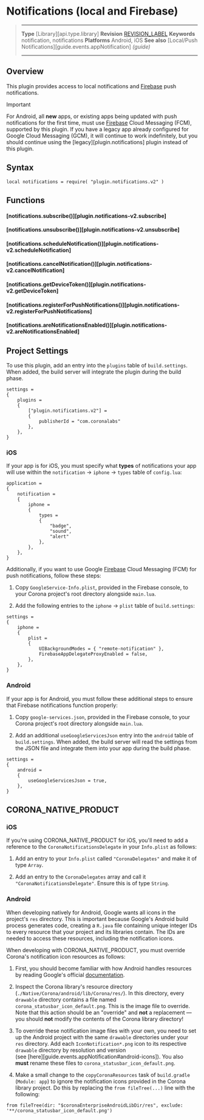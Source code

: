 # Notifications (local and Firebase)

> --------------------- ------------------------------------------------------------------------------------------
> __Type__				[Library][api.type.library]
> __Revision__			[REVISION_LABEL](REVISION_URL)
> __Keywords__			notification, notifications
> __Platforms__			Android, iOS
> __See also__			[Local/Push Notifications][guide.events.appNotification] _(guide)_
> --------------------- ------------------------------------------------------------------------------------------

## Overview

This plugin provides access to local notifications and [Firebase](https://firebase.google.com) push notifications.

<div class="guide-notebox-imp">
<div class="notebox-title-imp">Important</div>

For Android, all __new__ apps, or existing apps being updated with push notifications for the first time, must use <nobr>[Firebase](https://firebase.google.com/) Cloud Messaging (FCM)</nobr>, supported by this plugin. If you have a legacy app already configured for <nobr>Google Cloud Messaging (GCM)</nobr>, it will continue to work indefinitely, but you should continue using the [legacy][plugin.notifications] plugin instead of this plugin.

</div>


## Syntax

	local notifications = require( "plugin.notifications.v2" )


## Functions

#### [notifications.subscribe()][plugin.notifications-v2.subscribe]

#### [notifications.unsubscribe()][plugin.notifications-v2.unsubscribe]

#### [notifications.scheduleNotification()][plugin.notifications-v2.scheduleNotification]

#### [notifications.cancelNotification()][plugin.notifications-v2.cancelNotification]

#### [notifications.getDeviceToken()][plugin.notifications-v2.getDeviceToken]

#### [notifications.registerForPushNotifications()][plugin.notifications-v2.registerForPushNotifications]

#### [notifications.areNotificationsEnabled()][plugin.notifications-v2.areNotificationsEnabled]

## Project Settings

To use this plugin, add an entry into the `plugins` table of `build.settings`. When added, the build server will integrate the plugin during the build phase.

``````{ brush="lua" gutter="false" first-line="1" highlight="[5,6,7,8]" }
settings =
{
	plugins =
	{
		["plugin.notifications.v2"] =
		{
			publisherId = "com.coronalabs"
		},
	},
}
``````

### iOS

If your app is for iOS, you must specify what __types__ of notifications your app will use within the <nobr>`notification` &rarr; `iphone` &rarr; `types`</nobr> table of `config.lua`:

``````{ brush="lua" gutter="false" first-line="1" highlight="[9,10,11]" }
application =
{
	notification =
	{
		iphone =
		{
			types =
			{
				"badge",
				"sound",
				"alert"
			},
		},
	},
}
``````

Additionally, if you want to use Google <nobr>[Firebase](https://firebase.google.com) Cloud Messaging (FCM)</nobr> for push notifications, follow these steps:

1. Copy `GoogleService-Info.plist`, provided in the Firebase console, to your Corona project's root directory alongside `main.lua`.

2. Add the following entries to the <nobr>`iphone` &rarr; `plist`</nobr> table of `build.settings`:

<div class="code-indent">

``````{ brush="lua" gutter="false" first-line="1" highlight="[7,8]" }
settings =
{
	iphone =
	{
		plist =
		{
			UIBackgroundModes = { "remote-notification" },
			FirebaseAppDelegateProxyEnabled = false,
		},
	},
}
``````

</div>

### Android

If your app is for Android, you must follow these additional steps to ensure that Firebase notifications function properly:

1. Copy <nobr>`google-services.json`</nobr>, provided in the Firebase console, to your Corona project's root directory alongside `main.lua`.

2. Add an additional `useGoogleServicesJson` entry into the `android` table of `build.settings`. When added, the build server will read the settings from the JSON file and integrate them into your app during the build phase.

<div class="code-indent">

``````{ brush="lua" gutter="false" first-line="1" highlight="[5]" }
settings =
{
	android =
	{
		useGoogleServicesJson = true,
	},
}
``````

</div>


## CORONA_NATIVE_PRODUCT

### iOS

If you're using CORONA_NATIVE_PRODUCT for iOS, you'll need to add a reference to the `CoronaNotificationsDelegate` in your `Info.plist` as follows:

1. Add an entry to your `Info.plist` called `"CoronaDelegates"` and make it of type `Array`.

2. Add an entry to the `CoronaDelegates` array and call it `"CoronaNotificationsDelegate"`. Ensure this is of type `String`.

### Android

When developing natively for Android, Google wants all icons in the project's `res` directory. This is important because Google's Android build process generates code, creating a `R.java` file containing unique integer IDs to every resource that your project and its libraries contain. The IDs are needed to access these resources, including the notification icons.

When developing with CORONA_NATIVE_PRODUCT, you must override Corona's notification icon resources as follows:

1. First, you should become familiar with how Android handles resources by reading Google's official [documentation](http://developer.android.com/guide/topics/resources/overview.html).

2. Inspect the Corona library's resource directory (`./Native/Corona/android/lib/Corona/res/`). In this directory, every `drawable` directory contains a file named `corona_statusbar_icon_default.png`. This is the image file to override. Note that this action should be an "override" and __not__ a replacement&nbsp;&mdash; you should __not__ modify the contents of the Corona library directory!

3. To override these notification image files with your own, you need to set up the Android project with the same `drawable` directories under your `res` directory. Add each `IconNotification*.png` icon to its respective `drawable` directory by resolution and version <nobr>(see [here][guide.events.appNotification#android-icons])</nobr>. You also __must__ rename these files to `corona_statusbar_icon_default.png`.

4. Make a small change to the `copyCoronaResources` task of <nobr>`build.gradle` (`Module: app`)</nobr> to ignore the notification icons provided in the Corona library project. Do this by replacing the <nobr>`from fileTree(...)`</nobr> line with the following:

<div class="code-indent">

``````
from fileTree(dir: "$coronaEnterpriseAndroidLibDir/res", exclude: '**/corona_statusbar_icon_default.png')
``````

</div>
